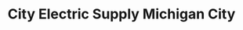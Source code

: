 ---
title: "City Electric Supply Michigan City"
url: /michigan-city/city-electric-supply-michigan-city/
shop: Elektronik
---